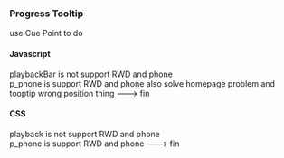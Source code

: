 ### Progress Tooltip ###  
use Cue Point to do 
  
#### Javascript ####  
playbackBar is not support RWD and phone  
p_phone     is     support RWD and phone also solve homepage problem and tooptip wrong position thing ---> fin  

#### CSS ####  
playback    is not support RWD and phone  
p_phone     is     support RWD and phone ---> fin  
